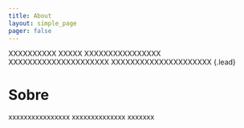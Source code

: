```yaml
---
title: About
layout: simple_page
pager: false
---
```


XXXXXXXXXX
XXXXX
XXXXXXXXXXXXXXXX
XXXXXXXXXXXXXXXXXXXXX
XXXXXXXXXXXXXXXXXXXXX
{.lead}

Sobre
=====

xxxxxxxxxxxxxxxx
xxxxxxxxxxxxxx
xxxxxxx

